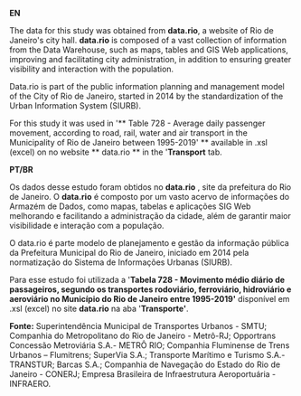 **EN**

The data for this study was obtained from **data.rio**, a website of Rio de Janeiro's city hall. **data.rio** is composed of a vast collection of information from the Data Warehouse, such as maps, tables and GIS Web applications, improving and facilitating city administration, in addition to ensuring greater visibility and interaction with the population.

Data.rio is part of the public information planning and management model of the City of Rio de Janeiro, started in 2014 by the standardization of the Urban Information System (SIURB).

For this study it was used in '** Table 728 - Average daily passenger movement, according to road, rail, water and air transport in the Municipality of Rio de Janeiro between 1995-2019' ** available in .xsl (excel) on no website ** data.rio ** in the '**Transport** tab.

**PT/BR**

Os dados desse estudo foram obtidos no **data.rio** , site da prefeitura do Rio de Janeiro. O **data.rio** é composto por um vasto acervo de informações do Armazém de Dados, como mapas, tabelas e aplicações SIG Web melhorando e facilitando a administração da cidade, além de garantir maior visibilidade e interação com a população.

O data.rio é parte modelo de planejamento e gestão da informação pública da Prefeitura Municipal do Rio de Janeiro, iniciado em 2014 pela normatização do Sistema de Informações Urbanas (SIURB).

Para esse estudo foi utilizada a '**Tabela 728 - Movimento médio diário de passageiros, segundo os transportes rodoviário, ferroviário, hidroviário e aeroviário no Município do Rio de Janeiro entre 1995-2019'** disponível em .xsl (excel) no site **data.rio** na aba '**Transporte'**.

**Fonte:** Superintendência Municipal de Transportes Urbanos - SMTU; Companhia do Metropolitano do Rio de Janeiro - Metrô-RJ; Opportrans Concessão Metroviária S.A.- METRÔ RIO; Companhia Fluminense de Trens Urbanos – Flumitrens; SuperVia S.A.; Transporte Marítimo e Turismo S.A.- TRANSTUR; Barcas S.A.; Companhia de Navegação do Estado do Rio de Janeiro - CONERJ; Empresa Brasileira de Infraestrutura Aeroportuária - INFRAERO.